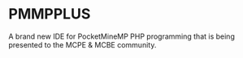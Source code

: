# PMMPPLUS
A brand new IDE for PocketMineMP PHP programming that is being presented to the MCPE &amp; MCBE community. 
